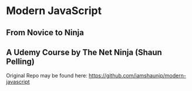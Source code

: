 # Modern JavaScript
## From Novice to Ninja
## A Udemy Course by The Net Ninja (Shaun Pelling)

Original Repo may be found here: https://github.com/iamshaunjp/modern-javascript
